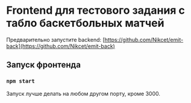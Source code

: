 # Frontend для тестового задания с табло баскетбольных матчей 

Предварительно запустите backend: [https://github.com/Nikcet/emit-back](https://github.com/Nikcet/emit-back)

## Запуск фронтенда
### `npm start`
Запуск лучше делать на любом другом порту, кроме 3000. 
